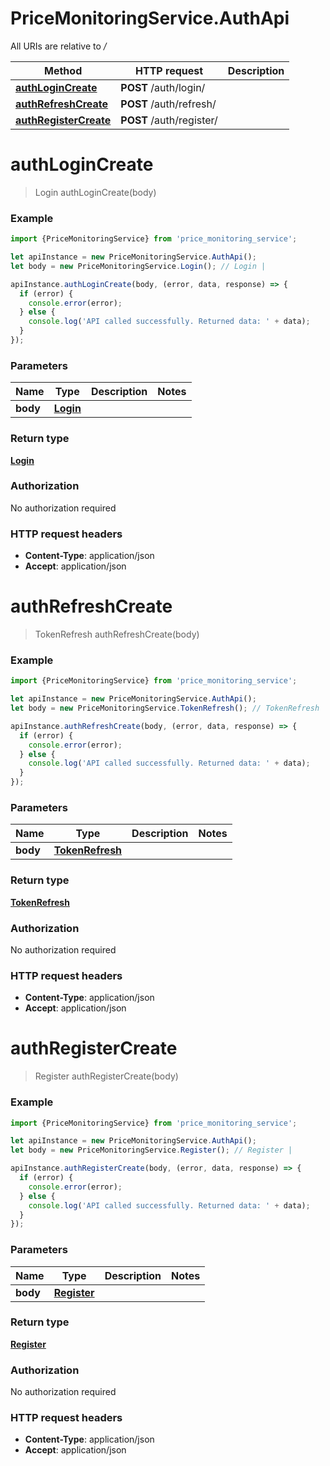 # PriceMonitoringService.AuthApi

All URIs are relative to */*

Method | HTTP request | Description
------------- | ------------- | -------------
[**authLoginCreate**](AuthApi.md#authLoginCreate) | **POST** /auth/login/ | 
[**authRefreshCreate**](AuthApi.md#authRefreshCreate) | **POST** /auth/refresh/ | 
[**authRegisterCreate**](AuthApi.md#authRegisterCreate) | **POST** /auth/register/ | 

<a name="authLoginCreate"></a>
# **authLoginCreate**
> Login authLoginCreate(body)



### Example
```javascript
import {PriceMonitoringService} from 'price_monitoring_service';

let apiInstance = new PriceMonitoringService.AuthApi();
let body = new PriceMonitoringService.Login(); // Login | 

apiInstance.authLoginCreate(body, (error, data, response) => {
  if (error) {
    console.error(error);
  } else {
    console.log('API called successfully. Returned data: ' + data);
  }
});
```

### Parameters

Name | Type | Description  | Notes
------------- | ------------- | ------------- | -------------
 **body** | [**Login**](Login.md)|  | 

### Return type

[**Login**](Login.md)

### Authorization

No authorization required

### HTTP request headers

 - **Content-Type**: application/json
 - **Accept**: application/json

<a name="authRefreshCreate"></a>
# **authRefreshCreate**
> TokenRefresh authRefreshCreate(body)



### Example
```javascript
import {PriceMonitoringService} from 'price_monitoring_service';

let apiInstance = new PriceMonitoringService.AuthApi();
let body = new PriceMonitoringService.TokenRefresh(); // TokenRefresh | 

apiInstance.authRefreshCreate(body, (error, data, response) => {
  if (error) {
    console.error(error);
  } else {
    console.log('API called successfully. Returned data: ' + data);
  }
});
```

### Parameters

Name | Type | Description  | Notes
------------- | ------------- | ------------- | -------------
 **body** | [**TokenRefresh**](TokenRefresh.md)|  | 

### Return type

[**TokenRefresh**](TokenRefresh.md)

### Authorization

No authorization required

### HTTP request headers

 - **Content-Type**: application/json
 - **Accept**: application/json

<a name="authRegisterCreate"></a>
# **authRegisterCreate**
> Register authRegisterCreate(body)



### Example
```javascript
import {PriceMonitoringService} from 'price_monitoring_service';

let apiInstance = new PriceMonitoringService.AuthApi();
let body = new PriceMonitoringService.Register(); // Register | 

apiInstance.authRegisterCreate(body, (error, data, response) => {
  if (error) {
    console.error(error);
  } else {
    console.log('API called successfully. Returned data: ' + data);
  }
});
```

### Parameters

Name | Type | Description  | Notes
------------- | ------------- | ------------- | -------------
 **body** | [**Register**](Register.md)|  | 

### Return type

[**Register**](Register.md)

### Authorization

No authorization required

### HTTP request headers

 - **Content-Type**: application/json
 - **Accept**: application/json

